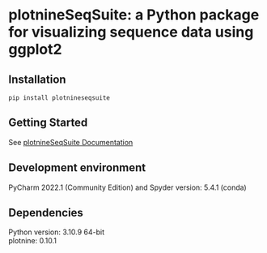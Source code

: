 # plotnineSeqSuite: a Python package for visualizing sequence data using ggplot2
## Installation
`pip install plotnineseqsuite`
## Getting Started
See [plotnineSeqSuite Documentation](https://caotianze.github.io/plotnineseqsuite/) 
## Development environment 
PyCharm 2022.1 (Community Edition) and Spyder version: 5.4.1  (conda)
## Dependencies
Python version: 3.10.9 64-bit    
plotnine: 0.10.1
